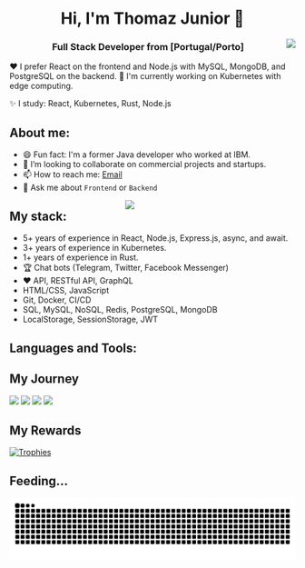 <!--
**thomazjunior/thomazjunior** is a ✨ _special_ ✨ repository because its `README.md` (this file) appears on your GitHub profile.

Here are some ideas to get you started:

- 🔭 I’m currently working on ...
- 🌱 I’m currently learning ...
- 👯 I’m looking to collaborate on ...
- 🤔 I’m looking for help with ...
- 💬 Ask me about ...
- 📫 How to reach me: ...
- 😄 Pronouns: ...
- ⚡ Fun fact: ...
-->

<h1 align="center">Hi, I'm Thomaz Junior 👋 </h1>
<img align="right" src="https://visitor-badge.laobi.icu/badge?page_id=thomazjunior.thomazjunior&left_color=royalblue&right_color=black" />
<h3 align="center">Full Stack Developer from [Portugal/Porto] </h3>

❤️ I prefer React on the frontend and Node.js with MySQL, MongoDB, and PostgreSQL on the backend.
🤔 I'm currently working on Kubernetes with edge computing.

✨ I study: React, Kubernetes, Rust, Node.js

## About me:
- 😄 Fun fact: I'm a former Java developer who worked at IBM.
- 🔭 I’m looking to collaborate on commercial projects and startups.
- 📫 How to reach me: [Email](mailto:your-email@example.com)
- 💬 Ask me about `Frontend` or `Backend`

<img align="right" src="https://octodex.github.com/images/welcometocat.png" width="300">

## My stack:
- 5+ years of experience in React, Node.js, Express.js, async, and await.
- 3+ years of experience in Kubernetes.
- 1+ years of experience in Rust.
- 🏆 Chat bots (Telegram, Twitter, Facebook Messenger)
- ❤️ API, RESTful API, GraphQL
- HTML/CSS, JavaScript
- Git, Docker, CI/CD
- SQL, MySQL, NoSQL, Redis, PostgreSQL, MongoDB
- LocalStorage, SessionStorage, JWT

## Languages and Tools:
<div align="left">
  <!-- Add your icons here -->
</div>

## My Journey
<div>
  <!-- Display GitHub stats -->
  <img width="440px" src="https://github-readme-stats.vercel.app/api?username=thomazjunior&show_icons=true&theme=onedark&count_private=true&include_all_commits=true&year=2024">
  
  <!-- Display language stats with public and private contributions -->
  <img width="385px" src="https://github-readme-stats.anuraghazra1.vercel.app/api/top-langs/?username=thomazjunior&layout=compact&theme=onedark&count_private=true">

  <!-- Display activity graph for the last two years -->
  <img width="440px" src="https://github-readme-activity-graph.vercel.app/graph?username=thomazjunior&theme=github&count_private=true&include_all_commits=true">

  <!-- Display commit streak stats -->
  <img width="385px" src="https://github-readme-streak-stats.herokuapp.com/?user=thomazjunior&theme=onedark&count_private=true">
</div>

## My Rewards
[![Trophies](https://github-profile-trophy.vercel.app/?username=thomazjunior&theme=onedark)](https://github.com/ryo-ma/github-profile-trophy)

## Feeding...
![Snake animation](https://raw.githubusercontent.com/thomazjunior/thomazjunior/output/github-contribution-grid-snake-dark.svg)
